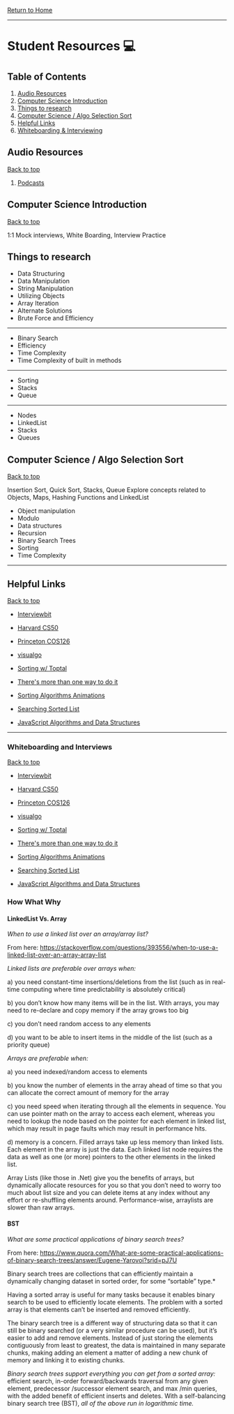 [Return to Home](../../../README.md)

<hr>

# Student Resources :computer:

## Table of Contents
01. [Audio Resources](#audio-resources)
02. [Computer Science Introduction](#computer-science-introduction)
03. [Things to research](#things-to-research)
04. [Computer Science / Algo Selection Sort](#computer-science--algo-selection-sort)
05. [Helpful Links](#helpful-links)
06. [Whiteboarding & Interviewing](#whiteboarding-and-Interviews)



## Audio Resources
[Back to top](#student-resources)

01. [Podcasts](./podcasts.md)

## Computer Science Introduction
[Back to top](#student-resources)

 1:1 Mock interviews, White Boarding, Interview Practice

## Things to research

* Data Structuring
* Data Manipulation
* String Manipulation
* Utilizing Objects
* Array Iteration
* Alternate Solutions
* Brute Force and Efficiency

<hr>

* Binary Search
* Efficiency
* Time Complexity
* Time Complexity of built in methods

<hr>

* Sorting
* Stacks
* Queue

<hr>

* Nodes
* LinkedList
* Stacks
* Queues

## Computer Science / Algo Selection Sort
[Back to top](#student-resources)

Insertion Sort, Quick Sort, Stacks, Queue
Explore concepts related to Objects, Maps, Hashing Functions and LinkedList

* Object manipulation
* Modulo
* Data structures
* Recursion
* Binary Search Trees
* Sorting
* Time Complexity

<hr>

## Helpful Links
[Back to top](#student-resources)

* [Interviewbit](https://www.interviewbit.com/)
* [Harvard CS50](https://www.edx.org/course/introduction-computer-science-harvardx-cs50x)
* [Princeton COS126](https://www.edx.org/course/introduction-computer-science-harvardx-cs50x)
* [visualgo](https://visualgo.net/en)
* [Sorting w/ Toptal](https://www.toptal.com/developers/sorting-algorithms/)
* [There's more than one way to do it](https://en.wikipedia.org/wiki/There%27s_more_than_one_way_to_do_it)

* [Sorting Algorithms Animations](https://www.toptal.com/developers/sorting-algorithms)
* [Searching Sorted List](https://www.cs.usfca.edu/~galles/visualization/Search.html)
* [JavaScript Algorithms and Data Structures](https://github.com/trekhleb/javascript-algorithms)

<hr>


### Whiteboarding and Interviews

[Back to top](#student-resources)

* [Interviewbit](https://www.interviewbit.com/)
* [Harvard CS50](https://www.edx.org/course/introduction-computer-science-harvardx-cs50x)
* [Princeton COS126](https://www.edx.org/course/introduction-computer-science-harvardx-cs50x)
* [visualgo](https://visualgo.net/en)
* [Sorting w/ Toptal](https://www.toptal.com/developers/sorting-algorithms/)
* [There's more than one way to do it](https://en.wikipedia.org/wiki/There%27s_more_than_one_way_to_do_it)

* [Sorting Algorithms Animations](https://www.toptal.com/developers/sorting-algorithms)
* [Searching Sorted List](https://www.cs.usfca.edu/~galles/visualization/Search.html)
* [JavaScript Algorithms and Data Structures](https://github.com/trekhleb/javascript-algorithms)


### How What Why


#### LinkedList Vs. Array

*_When to use a linked list over an array/array list?_*

From here: https://stackoverflow.com/questions/393556/when-to-use-a-linked-list-over-an-array-array-list

*Linked lists are preferable over arrays when:*

a) you need constant-time insertions/deletions from the list (such as in real-time computing where time predictability is absolutely critical)

b) you don’t know how many items will be in the list. With arrays, you may need to re-declare and copy memory if the array grows too big

c) you don’t need random access to any elements

d) you want to be able to insert items in the middle of the list (such as a priority queue)

*Arrays are preferable when:*

a) you need indexed/random access to elements

b) you know the number of elements in the array ahead of time so that you can allocate the correct amount of memory for the array

c) you need speed when iterating through all the elements in sequence. You can use pointer math on the array to access each element, whereas you need to lookup the node based on the pointer for each element in linked list, which may result in page faults which may result in performance hits.

d) memory is a concern. Filled arrays take up less memory than linked lists. Each element in the array is just the data. Each linked list node requires the data as well as one (or more) pointers to the other elements in the linked list.

Array Lists (like those in .Net) give you the benefits of arrays, but dynamically allocate resources for you so that you don’t need to worry too much about list size and you can delete items at any index without any effort or re-shuffling elements around. Performance-wise, arraylists are slower than raw arrays.

#### BST

*_What are some practical applications of binary search trees?_*

From here: https://www.quora.com/What-are-some-practical-applications-of-binary-search-trees/answer/Eugene-Yarovoi?srid=pJ7U

Binary search trees are collections that can efficiently maintain a dynamically changing dataset in sorted order, for some “sortable” type.*

Having a sorted array is useful for many tasks because it enables binary search to be used to efficiently locate elements. The problem with a sorted array is that elements can’t be inserted and removed efficiently.

The binary search tree is a different way of structuring data so that it can still be binary searched (or a very similar procedure can be used), but it’s easier to add and remove elements. Instead of just storing the elements contiguously from least to greatest, the data is maintained in many separate chunks, making adding an element a matter of adding a new chunk of memory and linking it to existing chunks.

*Binary search trees support everything you can get from a sorted array:* efficient search, in-order forward/backwards traversal from any given element, predecessor /successor element search, and max /min queries, with the added benefit of efficient inserts and deletes. With a self-balancing binary search tree (BST), *all of the above run in logarithmic time.*